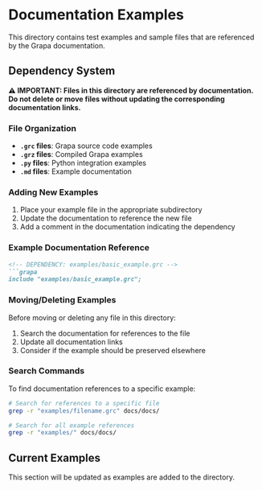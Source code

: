 # Documentation Examples

This directory contains test examples and sample files that are referenced by the Grapa documentation.

## Dependency System

**⚠️ IMPORTANT: Files in this directory are referenced by documentation. Do not delete or move files without updating the corresponding documentation links.**

### File Organization

- **`.grc` files**: Grapa source code examples
- **`.grz` files**: Compiled Grapa examples  
- **`.py` files**: Python integration examples
- **`.md` files**: Example documentation

### Adding New Examples

1. Place your example file in the appropriate subdirectory
2. Update the documentation to reference the new file
3. Add a comment in the documentation indicating the dependency

### Example Documentation Reference

```markdown
<!-- DEPENDENCY: examples/basic_example.grc -->
```grapa
include "examples/basic_example.grc";
```

### Moving/Deleting Examples

Before moving or deleting any file in this directory:

1. Search the documentation for references to the file
2. Update all documentation links
3. Consider if the example should be preserved elsewhere

### Search Commands

To find documentation references to a specific example:

```bash
# Search for references to a specific file
grep -r "examples/filename.grc" docs/docs/

# Search for all example references
grep -r "examples/" docs/docs/
```

## Current Examples

This section will be updated as examples are added to the directory. 